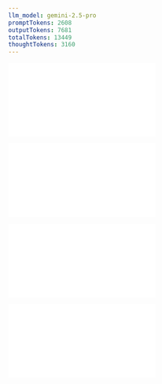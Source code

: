 ```yaml
---
llm_model: gemini-2.5-pro
promptTokens: 2608
outputTokens: 7681
totalTokens: 13449
thoughtTokens: 3160
---
```


![@](steps/prompt.483bf62a.md)

![@](steps/tests.3c12bdf8.md)

![@](steps/errors.80db08fb.md)

![@](steps/response.c67ec48e.md)